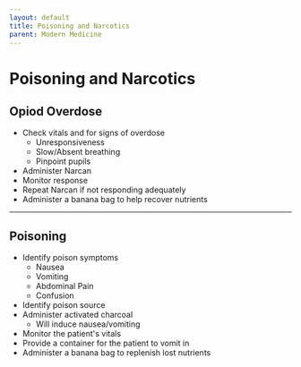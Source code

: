 ```yaml
---
layout: default
title: Poisoning and Narcotics
parent: Modern Medicine
---
```


# Poisoning and Narcotics

## Opiod Overdose

- Check vitals and for signs of overdose
  - Unresponsiveness
  - Slow/Absent breathing
  - Pinpoint pupils
- Administer Narcan
- Monitor response
- Repeat Narcan if not responding adequately
- Administer a banana bag to help recover nutrients

---

## Poisoning
- Identify poison symptoms
  - Nausea
  - Vomiting
  - Abdominal Pain
  - Confusion
- Identify poison source
- Administer activated charcoal
  - Will induce nausea/vomiting
- Monitor the patient's vitals
- Provide a container for the patient to vomit in
- Administer a banana bag to replenish lost nutrients